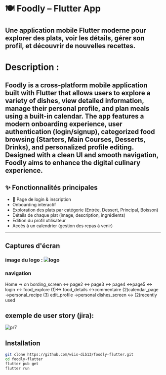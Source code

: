 # 🍽️ Foodly – Flutter App

Une application mobile Flutter moderne pour explorer des plats, voir les détails, gérer son profil, et découvrir de nouvelles recettes.
----
# Description :
Foodly is a cross-platform mobile application built with Flutter that allows users to explore a variety of dishes, view detailed information, manage their personal profile, and plan meals using a built-in calendar.
The app features a modern onboarding experience, user authentication (login/signup), categorized food browsing (Starters, Main Courses, Desserts, Drinks), and personalized profile editing.
Designed with a clean UI and smooth navigation, Foodly aims to enhance the digital culinary experience.
----

## ✨ Fonctionnalités principales

- 🔐 Page de login & inscription
-  Onboarding interactif
-  Exploration des plats par catégorie (Entrée, Dessert, Principal, Boisson)
-  Détails de chaque plat (image, description, ingrédients)
-  Édition du profil utilisateur
-  Accès à un calendrier (gestion des repas à venir)

---

##  Captures d'écran
### image du logo : ![logo](https://github.com/user-attachments/assets/55828066-dbdd-4fa2-86a9-e05d9abaf994)

### navigation 
Home -> on bording_screen <-> page2 <-> page3 <-> page4 <->page5 <-> login <-> food_explore  (1)<-> food_details <->commentaire (2)calendar_page ->personal_recipe (3) edit_profile ->personal dishes_screen <-> (2)recently used

## exemple de user story (jira):

![pr7](https://github.com/user-attachments/assets/d534e2f0-81eb-4ecc-ae85-052b38f3d97d)


## Installation

```bash
git clone https://github.com/wiis-dib13/foodly-flutter.git
cd foodly-flutter
flutter pub get
flutter run


